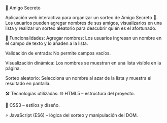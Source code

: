 🎁 Amigo Secreto

  Aplicación web interactiva para organizar un sorteo de Amigo Secreto 🎉.
  Los usuarios pueden agregar nombres de sus amigos, visualizarlos en una lista y realizar un sorteo aleatorio para descubrir quién es el afortunado.

🚀 Funcionalidades:
  Agregar nombres: Los usuarios ingresan un nombre en el campo de texto y lo añaden a la lista.
  
  Validación de entrada: No permite campos vacíos.
  
  Visualización dinámica: Los nombres se muestran en una lista visible en la página.
  
  Sorteo aleatorio: Selecciona un nombre al azar de la lista y muestra el resultado en pantalla.
  
🛠️ Tecnologías utilizadas:
  🌐 HTML5 – estructura del proyecto.
  
  🎨 CSS3 – estilos y diseño.
  
  ⚡ JavaScript (ES6) – lógica del sorteo y manipulación del DOM.          
